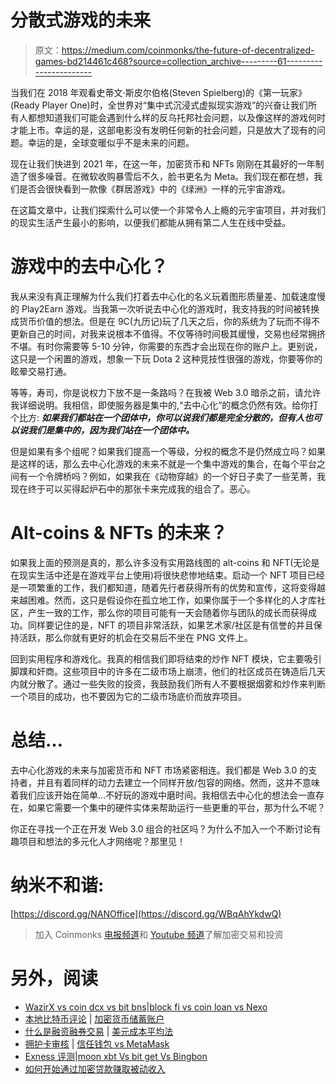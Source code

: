 # 分散式游戏的未来

> 原文：<https://medium.com/coinmonks/the-future-of-decentralized-games-bd214461c468?source=collection_archive---------61----------------------->

当我们在 2018 年观看史蒂文·斯皮尔伯格(Steven Spielberg)的《第一玩家》(Ready Player One)时，全世界对“集中式沉浸式虚拟现实游戏”的兴奋让我们所有人都想知道我们可能会遇到什么样的反乌托邦社会问题，以及像这样的游戏何时才能上市。幸运的是，这部电影没有发明任何新的社会问题，只是放大了现有的问题。幸运的是，全球变暖似乎不是未来的问题。

现在让我们快进到 2021 年，在这一年，加密货币和 NFTs 刚刚在其最好的一年制造了很多噪音。在微软收购暴雪后不久，脸书更名为 Meta。我们现在都在想，我们是否会很快看到一款像《群居游戏》中的《绿洲》一样的元宇宙游戏。

在这篇文章中，让我们探索什么可以使一个非常令人上瘾的元宇宙项目，并对我们的现实生活产生最小的影响，以便我们都能从拥有第二人生在线中受益。

# 游戏中的去中心化？

我从来没有真正理解为什么我们打着去中心化的名义玩着图形质量差、加载速度慢的 Play2Earn 游戏。当我第一次听说去中心化的游戏时，我支持我的时间被转换成货币价值的想法。但是在 9C(九历记)玩了几天之后，你的系统为了玩而不得不更新自己的时间，对我来说根本不值得。不仅等待时间极其缓慢，交易也经常拥挤不堪。有时你需要等 5-10 分钟，你需要的东西才会出现在你的账户上。更别说，这只是一个闲置的游戏，想象一下玩 Dota 2 这种竞技性很强的游戏，你要等你的眩晕交易打通。

等等，寿司，你是说权力下放不是一条路吗？在我被 Web 3.0 暗杀之前，请允许我详细说明。我相信，即使服务器是集中的,“去中心化”的概念仍然有效。给你打个比方: ***如果我们都站在一个团体中，你可以说我们都是完全分散的，但有人也可以说我们是集中的，因为我们站在一个团体中。***

但是如果有多个组呢？如果我们提高一个等级，分权的概念不是仍然成立吗？如果是这样的话，那么去中心化游戏的未来不就是一个集中游戏的集合，在每个平台之间有一个令牌桥吗？例如，如果我在《动物穿越》的一个好日子卖了一些芜菁，我现在终于可以买得起炉石中的那张卡来完成我的组合了。恶心。

# Alt-coins & NFTs 的未来？

如果我上面的预测是真的，那么许多没有实用路线图的 alt-coins 和 NFT(无论是在现实生活中还是在游戏平台上使用)将很快悲惨地结束。启动一个 NFT 项目已经是一项繁重的工作，我们都知道，随着先行者获得所有的优势和宣传，这将变得越来越困难。然而，这只是假设你在孤立地工作，如果你属于一个多样化的人才库社区，产生一致的工作，那么你的项目可能有一天会随着你与团队的成长而获得成功。同样要记住的是，NFT 的项目非常活跃，如果艺术家/社区是有信誉的并且保持活跃，那么你就有更好的机会在交易后不坐在 PNG 文件上。

回到实用程序和游戏化。我真的相信我们即将结束的炒作 NFT 模块，它主要吸引脚蹼和奸商。这些项目中的许多在二级市场上崩溃，他们的社区成员在铸造后几天内就分散了。通过一些失败的投资，我鼓励我们所有人不要根据烟雾和炒作来判断一个项目的成功，也不要因为它的二级市场底价而放弃项目。

# 总结…

去中心化游戏的未来与加密货币和 NFT 市场紧密相连。我们都是 Web 3.0 的支持者，并且有着同样的动力去建立一个同样开放/包容的网络。然而，这并不意味着我们应该开始在简单…不好玩的游戏中磨时间。我相信去中心化的想法会一直存在，如果它需要一个集中的硬件实体来帮助运行一些更重的平台，那为什么不呢？

你正在寻找一个正在开发 Web 3.0 组合的社区吗？为什么不加入一个不断讨论有趣项目和想法的多元化人才网络呢？那里见！

# 纳米不和谐:

[https://discord.gg/NANOffice](https://discord.gg/WBqAhYkdwQ)

> 加入 Coinmonks [电报频道](https://t.me/coincodecap)和 [Youtube 频道](https://www.youtube.com/c/coinmonks/videos)了解加密交易和投资

# 另外，阅读

*   [WazirX vs coin dcx vs bit bns](/coinmonks/wazirx-vs-coindcx-vs-bitbns-149f4f19a2f1)|[block fi vs coin loan vs Nexo](/coinmonks/blockfi-vs-coinloan-vs-nexo-cb624635230d)
*   [本地比特币评论](/coinmonks/localbitcoins-review-6cc001c6ed56) | [加密货币储蓄账户](https://coincodecap.com/cryptocurrency-savings-accounts)
*   [什么是融资融券交易](https://coincodecap.com/margin-trading) | [美元成本平均法](https://coincodecap.com/dca)
*   [拥护卡审核](https://coincodecap.com/uphold-card-review) | [信任钱包 vs MetaMask](https://coincodecap.com/trust-wallet-vs-metamask)
*   [Exness 评测](https://coincodecap.com/exness-review)|[moon xbt Vs bit get Vs Bingbon](https://coincodecap.com/bingbon-vs-bitget-vs-moonxbt)
*   [如何开始通过加密贷款赚取被动收入](https://coincodecap.com/passive-income-crypto-lending)